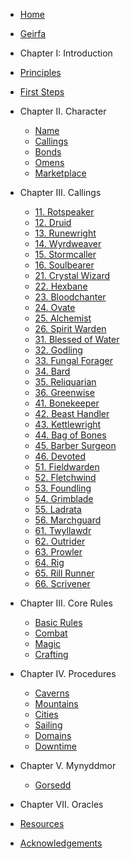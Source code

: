 - [Home](/)
- [Geirfa](/pages/geirfa.md)
- Chapter I: Introduction
- [Principles](principles.md)
- [First Steps](first-steps.md)
- Chapter II. Character
  - [Name](names.md)
  - [Callings](/pages/calling.md)
  - [Bonds](/bonds.md)
  - [Omens](omen.md)
  - [Marketplace](marketplace.md)
- Chapter III. Callings
  - [11. Rotspeaker](/pages/callings/11-rotspeaker.md)
  - [12. Druid](/pages/callings/12-druid.md)
  - [13. Runewright](/pages/callings/13-runewright.md)
  - [14. Wyrdweaver](/pages/callings/14-wyrdweaver.md)
  - [15. Stormcaller](/pages/callings/15-stormcaller.md)
  - [16. Soulbearer](/pages/callings/16-soulbearer.md)
  - [21. Crystal Wizard](/pages/callings/21-crystal-wizard.md)
  - [22. Hexbane](/pages/callings/22-hexbane.md)
  - [23. Bloodchanter](/pages/callings/23-bloodchanter.md)
  - [24. Ovate](/pages/callings/24-ovate.md)
  - [25. Alchemist](/pages/callings/25-alchemist.md)
  - [26. Spirit Warden](/pages/callings/26-spirit-warden.md)
  - [31. Blessed of Water](/pages/callings/31-blessed-of-water.md)
  - [32. Godling](/pages/callings/32-godling.md)
  - [33. Fungal Forager](/pages/callings/33-fungal-forager.md)
  - [34. Bard](/pages/callings/34-bard.md)
  - [35. Reliquarian](/pages/callings/35-reliquarian.md)
  - [36. Greenwise](/pages/callings/36-greenwise.md)
  - [41. Bonekeeper](/pages/callings/41-bonekeeper.md)
  - [42. Beast Handler](/pages/callings/42-beast-handler.md)
  - [43. Kettlewright](/pages/callings/43-kettlewright.md)
  - [44. Bag of Bones](/pages/callings/44-bag-of-bones.md)
  - [45. Barber Surgeon](/pages/callings/45-barber-surgeon.md)
  - [46. Devoted](/pages/callings/46-devoted.md)
  - [51. Fieldwarden](/pages/callings/51-fieldwarden.md)
  - [52. Fletchwind](/pages/callings/52-fletchwind.md)
  - [53. Foundling](/pages/callings/53-foundling.md)
  - [54. Grimblade](/pages/callings/54-grimblade.md)
  - [55. Ladrata](/pages/callings/55-ladrata.md)
  - [56. Marchguard](/pages/callings/56-marchguard.md)
  - [61. Twyllawdr](/pages/callings/61-twyllawdr.md)
  - [62. Outrider](/pages/callings/62-outrider.md)
  - [63. Prowler](/pages/callings/63-prowler.md)
  - [64. Rig](/pages/callings/64-rig.md)
  - [65. Rill Runner](/pages/callings/65-rill-runner.md)
  - [66. Scrivener](/pages/callings/66-scrivener.md)
- Chapter III. Core Rules
  -  [Basic Rules](/pages/core-rules/basic-rules.md)
  -  [Combat](/pages/core-rules/combat.md)
  -  [Magic](/pages/core-rules/magic.md)
  -  [Crafting](/pages/core-rules/crafting.md)
- Chapter IV. Procedures
  - [Caverns](/pages/procedures/dungeons.md)
  - [Mountains](/pages/procedures/mountains.md)
  - [Cities](/pages/procedures/cities.md)
  - [Sailing](/pages/procedures/sailing.md)
  - [Domains](/pages/procedures/domains.md)
  - [Downtime](/pages/procedures/downtime.md)   
- Chapter V. Mynyddmor
  - [Gorsedd](gorsedd.md)
- Chapter VII. Oracles

- [Resources](resources.md)
- [Acknowledgements](acknowledgements.md)
